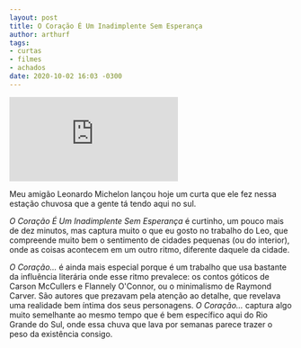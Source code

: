 ```yaml
---
layout: post
title: O Coração É Um Inadimplente Sem Esperança
author: arthurf
tags:
- curtas
- filmes
- achados
date: 2020-10-02 16:03 -0300
---
```

<iframe class="full-width" src="https://www.youtube.com/embed/_VFGu7m3th8" frameborder="0" allow="accelerometer; autoplay; clipboard-write; encrypted-media; gyroscope; picture-in-picture" allowfullscreen></iframe>

Meu amigão Leonardo Michelon lançou hoje um curta que ele fez nessa estação chuvosa que a gente tá tendo aqui no sul.

*O Coração É Um Inadimplente Sem Esperança* é curtinho, um pouco mais de dez minutos, mas captura muito o que eu gosto no trabalho do Leo, que compreende muito bem o sentimento de cidades pequenas (ou do interior), onde as coisas acontecem em um outro ritmo, diferente daquele da cidade.

*O Coração…* é ainda mais especial porque é um trabalho que usa bastante da influência literária onde esse ritmo prevalece: os contos góticos de Carson McCullers e Flannely O'Connor, ou o minimalismo de Raymond Carver. São autores que prezavam pela atenção ao detalhe, que revelava uma realidade bem íntima dos seus personagens. *O Coração…* captura algo muito semelhante ao mesmo tempo que é bem específico aqui do Rio Grande do Sul, onde essa chuva que lava por semanas parece trazer o peso da existência consigo.
